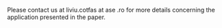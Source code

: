 Please contact us at liviu.cotfas at ase .ro for more details concerning the application presented in the paper.
